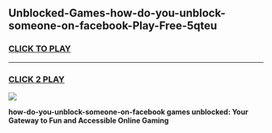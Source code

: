 
## Unblocked-Games-how-do-you-unblock-someone-on-facebook-Play-Free-5qteu
<h3>
<a href="https://premium76.site?title=how-do-you-unblock-someone-on-facebook&ref=23A">CLICK TO PLAY</a></h3>
<hr>

<h3>
<a href="https://premium76.site?title=how-do-you-unblock-someone-on-facebook&ref=23A">CLICK 2 PLAY</a>
  
</h3>

<a href="https://premium76.site?title=how-do-you-unblock-someone-on-facebook&ref=23A"><img src="https://clearcache.store/games.png"></a>


**how-do-you-unblock-someone-on-facebook games unblocked: Your Gateway to Fun and Accessible Online Gaming**
